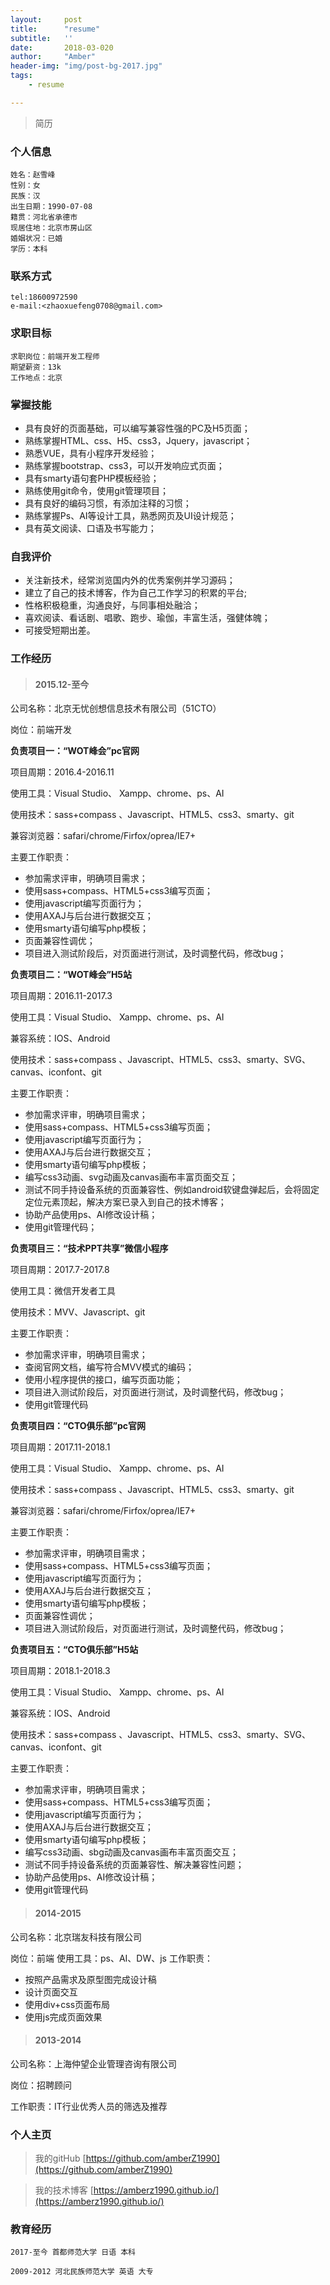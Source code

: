 ```yaml
---
layout:     post
title:      "resume"
subtitle:   ''
date:       2018-03-020
author:     "Amber"
header-img: "img/post-bg-2017.jpg"
tags:
    - resume

---
```

>简历

### 个人信息 ###

    姓名：赵雪峰
    性别：女
    民族：汉
    出生日期：1990-07-08
    籍贯：河北省承德市
    现居住地：北京市房山区
    婚姻状况：已婚
    学历：本科

### 联系方式 ###

    tel:18600972590
    e-mail:<zhaoxuefeng0708@gmail.com>

### 求职目标 ###

    求职岗位：前端开发工程师
    期望薪资：13k
    工作地点：北京

### 掌握技能 ###

- 具有良好的页面基础，可以编写兼容性强的PC及H5页面；
- 熟练掌握HTML、css、H5、css3，Jquery，javascript；
- 熟悉VUE，具有小程序开发经验；
- 熟练掌握bootstrap、css3，可以开发响应式页面；
- 具有smarty语句套PHP模板经验；
- 熟练使用git命令，使用git管理项目；
- 具有良好的编码习惯，有添加注释的习惯；
- 熟练掌握Ps、AI等设计工具，熟悉网页及UI设计规范；
- 具有英文阅读、口语及书写能力；

### 自我评价 ###

- 关注新技术，经常浏览国内外的优秀案例并学习源码；
- 建立了自己的技术博客，作为自己工作学习的积累的平台;
- 性格积极稳重，沟通良好，与同事相处融洽；
- 喜欢阅读、看话剧、唱歌、跑步、瑜伽，丰富生活，强健体魄；
- 可接受短期出差。

### 工作经历 ###

 > #### **2015.12-至今** ####
 
 公司名称：北京无忧创想信息技术有限公司（51CTO）

 岗位：前端开发
 
 **负责项目一：“WOT峰会”pc官网**
 
 项目周期：2016.4-2016.11

 使用工具：Visual Studio、 Xampp、chrome、ps、AI

 使用技术：sass+compass 、Javascript、HTML5、css3、smarty、git

 兼容浏览器：safari/chrome/Firfox/oprea/IE7+

 主要工作职责：

- 参加需求评审，明确项目需求；
- 使用sass+compass、HTML5+css3编写页面；
- 使用javascript编写页面行为；
- 使用AXAJ与后台进行数据交互；
- 使用smarty语句编写php模板；
- 页面兼容性调优；
- 项目进入测试阶段后，对页面进行测试，及时调整代码，修改bug；

 **负责项目二：“WOT峰会”H5站**
 
 项目周期：2016.11-2017.3

 使用工具：Visual Studio、 Xampp、chrome、ps、AI

 兼容系统：IOS、Android

 使用技术：sass+compass 、Javascript、HTML5、css3、smarty、SVG、canvas、iconfont、git

 主要工作职责：

- 参加需求评审，明确项目需求；
- 使用sass+compass、HTML5+css3编写页面；
- 使用javascript编写页面行为；
- 使用AXAJ与后台进行数据交互；
- 使用smarty语句编写php模板；
- 编写css3动画、svg动画及canvas画布丰富页面交互；
- 测试不同手持设备系统的页面兼容性、例如android软键盘弹起后，会将固定定位元素顶起，解决方案已录入到自己的技术博客；
- 协助产品使用ps、AI修改设计稿；
- 使用git管理代码；

 **负责项目三：“技术PPT共享”微信小程序**
 
 项目周期：2017.7-2017.8

 使用工具：微信开发者工具

 使用技术：MVV、Javascript、git

 主要工作职责：

- 参加需求评审，明确项目需求；
- 查阅官网文档，编写符合MVV模式的编码；
- 使用小程序提供的接口，编写页面功能；
- 项目进入测试阶段后，对页面进行测试，及时调整代码，修改bug；
- 使用git管理代码

 **负责项目四：“CTO俱乐部”pc官网**
 
 项目周期：2017.11-2018.1

 使用工具：Visual Studio、 Xampp、chrome、ps、AI

 使用技术：sass+compass 、Javascript、HTML5、css3、smarty、git

 兼容浏览器：safari/chrome/Firfox/oprea/IE7+

 主要工作职责：

- 参加需求评审，明确项目需求；
- 使用sass+compass、HTML5+css3编写页面；
- 使用javascript编写页面行为；
- 使用AXAJ与后台进行数据交互；
- 使用smarty语句编写php模板；
- 页面兼容性调优；
- 项目进入测试阶段后，对页面进行测试，及时调整代码，修改bug；

 **负责项目五：“CTO俱乐部”H5站**
 
 项目周期：2018.1-2018.3

 使用工具：Visual Studio、 Xampp、chrome、ps、AI

 兼容系统：IOS、Android

 使用技术：sass+compass 、Javascript、HTML5、css3、smarty、SVG、canvas、iconfont、git

 主要工作职责：

- 参加需求评审，明确项目需求；
- 使用sass+compass、HTML5+css3编写页面；
- 使用javascript编写页面行为；
- 使用AXAJ与后台进行数据交互；
- 使用smarty语句编写php模板；
- 编写css3动画、sbg动画及canvas画布丰富页面交互；
- 测试不同手持设备系统的页面兼容性、解决兼容性问题；
- 协助产品使用ps、AI修改设计稿；
- 使用git管理代码

> #### **2014-2015** ####

 公司名称：北京瑞友科技有限公司

 岗位：前端
 使用工具：ps、AI、DW、js
 工作职责：
 
 - 按照产品需求及原型图完成设计稿
 - 设计页面交互
 - 使用div+css页面布局
 - 使用js完成页面效果

> #### **2013-2014** ####

公司名称：上海仲望企业管理咨询有限公司

岗位：招聘顾问

工作职责：IT行业优秀人员的筛选及推荐


### 个人主页 ###

>我的gitHub [https://github.com/amberZ1990](https://github.com/amberZ1990)

>我的技术博客   [https://amberz1990.github.io/](https://amberz1990.github.io/)

### 教育经历 ###


    2017-至今 首都师范大学 日语 本科

    2009-2012 河北民族师范大学 英语 大专